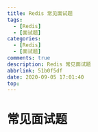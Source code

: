 ```yaml
---
title: Redis 常见面试题
tags:
  - [Redis]
  - [面试题]
categories:
  - [Redis]
  - [面试题]
comments: true
description: Redis 常见面试题
abbrlink: 51b0f5df
date: 2020-09-05 17:01:40
top:
---
```

# 常见面试题
## 